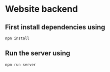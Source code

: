 # Website backend

## First install dependencies using

```
npm install
```

## Run the server using

```
npm run server
```
